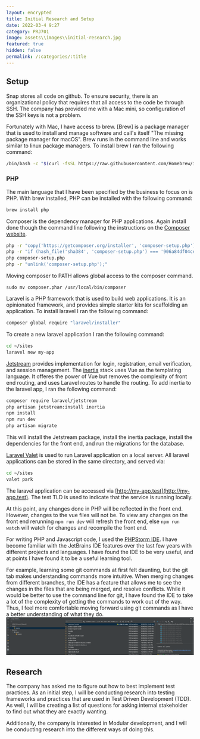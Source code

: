 ```yaml
---
layout: encrypted
title: Initial Research and Setup
date: 2022-03-4 9:27 
category: PRJ701
image: assets\\images\\initial-research.jpg
featured: true
hidden: false
permalink: /:categories/:title
---
```


## Setup

Snap stores all code on github. To ensure security, there is an organizational policy that requires that all access to
the code be through SSH. The company has provided me with a Mac mini, so configuration of the SSH keys is not a problem.

Fortunately with Mac, I have access to brew. [Brew] is a package manager that is used to install and manage software and
call's itself
"The missing package manager for macOS". Brew runs in the command line and works similar to linux package managers. To
install brew I ran the following command:

```bash
/bin/bash -c "$(curl -fsSL https://raw.githubusercontent.com/Homebrew/install/HEAD/install.sh)"
```

### PHP

The main language that I have been specified by the business to focus on is PHP. With brew installed, PHP can be
installed with the following command:

```bash
brew install php
```

Composer is the dependency manager for PHP applications. Again install done though the command line following the
instructions on the [Composer website](https://getcomposer.org/download/).

```bash
php -r "copy('https://getcomposer.org/installer', 'composer-setup.php');"
php -r "if (hash_file('sha384', 'composer-setup.php') === '906a84df04cea2aa72f40b5f787e49f22d4c2f19492ac310e8cba5b96ac8b64115ac402c8cd292b8a03482574915d1a8') { echo 'Installer verified'; } else { echo 'Installer corrupt'; unlink('composer-setup.php'); } echo PHP_EOL;"
php composer-setup.php
php -r "unlink('composer-setup.php');"
```

Moving composer to PATH allows global access to the composer command.

```
sudo mv composer.phar /usr/local/bin/composer
```

Laravel is a PHP framework that is used to build web applications. It is an opinionated framework, and provides simple
starter kits for scaffolding an application. To install laravel I ran the following command:

```bash
composer global require "laravel/installer"
```

To create a new laravel application I ran the following command:

```bash
cd ~/sites
laravel new my-app
```

[Jetstream](https://jetstream.laravel.com/2.x/introduction.html) provides implementation for login, registration, email
verification, and session management. The [inertia](https://inertiajs.com/) stack uses Vue as the templating language.
It offeres the power of Vue but removes the complexity of front end routing, and uses Laravel routes to handle the
routing. To add inertia to the laravel app, I ran the following command:

```bash
composer require laravel/jetstream
php artisan jetstream:install inertia
npm install
npm run dev
php artisan migrate
```

This will install the Jetstream package, install the inertia package, install the dependencies for the front end, and
run the migrations for the database.

[Laravel Valet](https://laravel.com/docs/9.x/valet) is used to run Laravel application on a local server. All laravel
applications can be stored in the same directory, and served via:

```bash
cd ~/sites
valet park
```

The laravel application can be accessed via [http://my-app.test](http://my-app.test). The test TLD is used to indicate
that the service is running locally.

At this point, any changes done in PHP will be reflected in the front end. However, changes to the vue files will not
be. To view any changes on the front end rerunning ```npm run dev``` will refresh the front end,
else ```npm run watch``` will watch for changes and recompile the front end.

For writing PHP and Javascript code, I used the [PHPStorm IDE](https://www.jetbrains.com/phpstorm/). I have become
familiar with the JetBrains IDE features over the last few years with different projects and languages. I have found the
IDE to be very useful, and at points I have found it to be a useful learning tool.

For example, learning some git commands at first felt daunting, but the git tab makes understanding commands more
intuitive. When merging changes from different branches, the IDE has a feature that allows me to see the changes in the
files that are being merged, and resolve conflicts. While it would be better to use the command line for git, I have
found the IDE to take a lot of the complexity of getting the commands to work out of the way. Thus, I feel more
comfortable moving forward using git commands as I have a better understanding of what they do.
![git-phpstorm](/assets/images/git-phpstorm.png)

## Research

The company has asked me to figure out how to best implement test practices. As an initial step, I will be conducting
research into testing frameworks and practices that are used in Test Driven Development (TDD). As well, I will be
creating a list of questions for asking internal stakeholder to find out what they are exactly wanting.

Additionally, the company is interested in Modular development, and I will be conducting research into the different ways
of doing this.